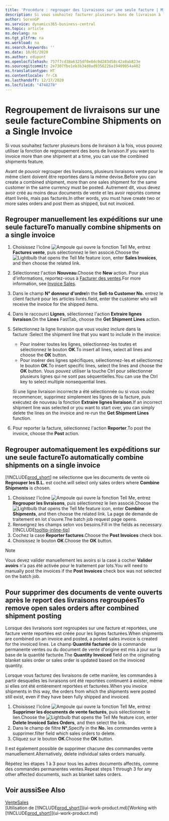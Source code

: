```yaml
---
title: 'Procédure : regrouper des livraisons sur une seule facture | Microsoft Docs'
description: Si vous souhaitez facturer plusieurs bons de livraison à la fois, vous pouvez utiliser la fonction de regroupement des bons de livraison.
author: SorenGP
ms.service: dynamics365-business-central
ms.topic: article
ms.devlang: na
ms.tgt_pltfrm: na
ms.workload: na
ms.search.keywords: ''
ms.date: 10/01/2020
ms.author: edupont
ms.openlocfilehash: 757f7cd38a6325df0e8dc0d283d58c42a8ab823e
ms.sourcegitcommit: 2e7307fbe1eb3b34d0ad9356226a19409054a402
ms.translationtype: HT
ms.contentlocale: fr-CA
ms.lasthandoff: 12/17/2020
ms.locfileid: "4748278"
---
```

# <a name="combine-shipments-on-a-single-invoice"></a><span data-ttu-id="3fbdf-103">Regroupement de livraisons sur une seule facture</span><span class="sxs-lookup"><span data-stu-id="3fbdf-103">Combine Shipments on a Single Invoice</span></span>
<span data-ttu-id="3fbdf-104">Si vous souhaitez facturer plusieurs bons de livraison à la fois, vous pouvez utiliser la fonction de regroupement des bons de livraison.</span><span class="sxs-lookup"><span data-stu-id="3fbdf-104">If you want to invoice more than one shipment at a time, you can use the combined shipments feature.</span></span>  

<span data-ttu-id="3fbdf-105">Avant de pouvoir regrouper des livraisons, plusieurs livraisons vente pour le même client doivent être reportées dans la même devise.</span><span class="sxs-lookup"><span data-stu-id="3fbdf-105">Before you can create a combined shipment, more than one sales shipment for the same customer in the same currency must be posted.</span></span> <span data-ttu-id="3fbdf-106">Autrement dit, vous devez avoir créé au moins deux documents de vente et les avoir reportés comme étant livrés, mais pas facturés.</span><span class="sxs-lookup"><span data-stu-id="3fbdf-106">In other words, you must have create two or more sales orders and post them as shipped, but not invoiced.</span></span> 

## <a name="to-manually-combine-shipments-on-a-single-invoice"></a><span data-ttu-id="3fbdf-107">Regrouper manuellement les expéditions sur une seule facture</span><span class="sxs-lookup"><span data-stu-id="3fbdf-107">To manually combine shipments on a single invoice</span></span>  
1. <span data-ttu-id="3fbdf-108">Choisissez l'icône ![Ampoule qui ouvre la fonction Tell Me](media/ui-search/search_small.png "Dites-moi ce que vous voulez faire"), entrez **Factures vente**, puis sélectionnez le lien associé.</span><span class="sxs-lookup"><span data-stu-id="3fbdf-108">Choose the ![Lightbulb that opens the Tell Me feature](media/ui-search/search_small.png "Tell me what you want to do") icon, enter **Sales Invoices**, and then choose the related link.</span></span>  
2. <span data-ttu-id="3fbdf-109">Sélectionnez l'action **Nouveau**.</span><span class="sxs-lookup"><span data-stu-id="3fbdf-109">Choose the **New** action.</span></span> <span data-ttu-id="3fbdf-110">Pour plus d'informations, reportez-vous à [Facturer des ventes](sales-how-invoice-sales.md).</span><span class="sxs-lookup"><span data-stu-id="3fbdf-110">For more information, see [Invoice Sales](sales-how-invoice-sales.md).</span></span>
3. <span data-ttu-id="3fbdf-111">Dans le champ **N° donneur d'ordre**</span><span class="sxs-lookup"><span data-stu-id="3fbdf-111">In the **Sell-to Customer No.**</span></span> <span data-ttu-id="3fbdf-112">entrez le client facturé pour les articles livrés.</span><span class="sxs-lookup"><span data-stu-id="3fbdf-112">field, enter the customer who will receive the invoice for the shipped items.</span></span>  
4. <span data-ttu-id="3fbdf-113">Dans le raccourci **Lignes**, sélectionnez l'action **Extraire lignes livraison**.</span><span class="sxs-lookup"><span data-stu-id="3fbdf-113">On the **Lines** FastTab, choose the **Get Shipment Lines** action.</span></span>  
5. <span data-ttu-id="3fbdf-114">Sélectionnez la ligne livraison que vous voulez inclure dans la facture :</span><span class="sxs-lookup"><span data-stu-id="3fbdf-114">Select the shipment line that you want to include in the invoice:</span></span>  

    - <span data-ttu-id="3fbdf-115">Pour insérer toutes les lignes, sélectionnez-les toutes et sélectionnez le bouton **OK**.</span><span class="sxs-lookup"><span data-stu-id="3fbdf-115">To insert all lines, select all lines and choose the **OK** button.</span></span>  
    - <span data-ttu-id="3fbdf-116">Pour insérer des lignes spécifiques, sélectionnez-les et sélectionnez le bouton **OK**.</span><span class="sxs-lookup"><span data-stu-id="3fbdf-116">To insert specific lines, select the lines and choose the **OK** button.</span></span> <span data-ttu-id="3fbdf-117">Vous pouvez utiliser la touche Ctrl pour sélectionner plusieurs lignes qui ne sont pas séquentielles.</span><span class="sxs-lookup"><span data-stu-id="3fbdf-117">You can use the Ctrl key to select multiple nonsequential lines.</span></span>  

    <span data-ttu-id="3fbdf-118">Si une ligne livraison incorrecte a été sélectionnée ou si vous voulez recommencer, supprimez simplement les lignes de la facture, puis exécutez de nouveau la fonction **Extraire lignes livraison**.</span><span class="sxs-lookup"><span data-stu-id="3fbdf-118">If an incorrect shipment line was selected or you want to start over, you can simply delete the lines on the invoice and re-run the **Get Shipment Lines** function.</span></span>  
7. <span data-ttu-id="3fbdf-119">Pour reporter la facture, sélectionnez l'action **Reporter**.</span><span class="sxs-lookup"><span data-stu-id="3fbdf-119">To post the invoice, choose the **Post** action.</span></span>  

## <a name="to-automatically-combine-shipments-on-a-single-invoice"></a><span data-ttu-id="3fbdf-120">Regrouper automatiquement les expéditions sur une seule facture</span><span class="sxs-lookup"><span data-stu-id="3fbdf-120">To automatically combine shipments on a single invoice</span></span>  
[!INCLUDE[prod_short](includes/prod_short.md)] <span data-ttu-id="3fbdf-121">ne sélectionne que les documents de vente où **Regrouper les B.L.** est coché.</span><span class="sxs-lookup"><span data-stu-id="3fbdf-121">will select only sales orders where **Combine Shipments** is chosen.</span></span> 

1. <span data-ttu-id="3fbdf-122">Choisissez l'icône ![Ampoule qui ouvre la fonction Tell Me](media/ui-search/search_small.png "Dites-moi ce que vous voulez faire"), entrez **Regrouper les livraisons**, puis sélectionnez le lien associé.</span><span class="sxs-lookup"><span data-stu-id="3fbdf-122">Choose the ![Lightbulb that opens the Tell Me feature](media/ui-search/search_small.png "Tell me what you want to do") icon, enter **Combine Shipments**, and then choose the related link.</span></span> <span data-ttu-id="3fbdf-123">La page de demande de traitement en lot s'ouvre.</span><span class="sxs-lookup"><span data-stu-id="3fbdf-123">The batch job request page opens.</span></span>  
2. <span data-ttu-id="3fbdf-124">Renseignez les champs selon vos besoins.</span><span class="sxs-lookup"><span data-stu-id="3fbdf-124">Fill in the fields as necessary.</span></span> [!INCLUDE[tooltip-inline-tip](includes/tooltip-inline-tip_md.md)]
3. <span data-ttu-id="3fbdf-125">Cochez la case **Reporter factures**.</span><span class="sxs-lookup"><span data-stu-id="3fbdf-125">Choose the **Post Invoices** check box.</span></span>  
4. <span data-ttu-id="3fbdf-126">Choisissez le bouton **OK**.</span><span class="sxs-lookup"><span data-stu-id="3fbdf-126">Choose the **OK** button.</span></span>  

> [!NOTE]  
>  <span data-ttu-id="3fbdf-127">Vous devez valider manuellement les avoirs si la case à cocher **Valider avoirs** n'a pas été activée pour le traitement par lots.</span><span class="sxs-lookup"><span data-stu-id="3fbdf-127">You will need to manually post the invoices if the **Post Invoices** check box was not selected on the batch job.</span></span>  

## <a name="to-remove-open-sales-orders-after-combined-shipment-posting"></a><span data-ttu-id="3fbdf-128">Pour supprimer des documents de vente ouverts après le report des livraisons regroupées</span><span class="sxs-lookup"><span data-stu-id="3fbdf-128">To remove open sales orders after combined shipment posting</span></span> 
<span data-ttu-id="3fbdf-129">Lorsque des livraisons sont regroupées sur une facture et reportées, une facture vente reportées est créée pour les lignes facturées.</span><span class="sxs-lookup"><span data-stu-id="3fbdf-129">When shipments are combined on an invoice and posted, a posted sales invoice is created for the invoiced lines.</span></span> <span data-ttu-id="3fbdf-130">Le champ **Quantité facturée** de la commande permanente ventes ou du document de vente d'origine est mis à jour sur la base de la quantité facturée.</span><span class="sxs-lookup"><span data-stu-id="3fbdf-130">The **Quantity Invoiced** field on the originating blanket sales order or sales order is updated based on the invoiced quantity.</span></span>  

<span data-ttu-id="3fbdf-131">Lorsque vous facturez des livraisons de cette manière, les commandes à partir desquelles les livraisons ont été reportées continuent à exister, même si elles ont été entièrement reportées et facturées.</span><span class="sxs-lookup"><span data-stu-id="3fbdf-131">When you invoice shipments in this way, the orders from which the shipments were posted still exist, even if they have been fully shipped and invoiced.</span></span>   

1. <span data-ttu-id="3fbdf-132">Choisissez l'icône ![Ampoule qui ouvre la fonction Tell Me](media/ui-search/search_small.png "Dites-moi ce que vous voulez faire"), entrez **Supprimer les documents de vente facturés**, puis sélectionnez le lien.</span><span class="sxs-lookup"><span data-stu-id="3fbdf-132">Choose the ![Lightbulb that opens the Tell Me feature](media/ui-search/search_small.png "Tell me what you want to do") icon, enter **Delete Invoiced Sales Orders**, and then select the link.</span></span>  
2. <span data-ttu-id="3fbdf-133">Dans le champ de filtre **N°**,</span><span class="sxs-lookup"><span data-stu-id="3fbdf-133">Specify in the **No.**</span></span> <span data-ttu-id="3fbdf-134">les commandes vente à supprimer.</span><span class="sxs-lookup"><span data-stu-id="3fbdf-134">filter field which sales orders to delete.</span></span>  
3. <span data-ttu-id="3fbdf-135">Cliquez sur le bouton **OK**.</span><span class="sxs-lookup"><span data-stu-id="3fbdf-135">Choose the **OK** button.</span></span>  

<span data-ttu-id="3fbdf-136">Il est également possible de supprimer chacune des commandes vente manuellement.</span><span class="sxs-lookup"><span data-stu-id="3fbdf-136">Alternatively, delete individual sales orders manually.</span></span>  

<span data-ttu-id="3fbdf-137">Répétez les étapes 1 à 3 pour tous les autres documents affectés, comme des commandes permanentes ventes.</span><span class="sxs-lookup"><span data-stu-id="3fbdf-137">Repeat steps 1 through 3 for any other affected documents, such as blanket sales orders.</span></span>

## <a name="see-also"></a><span data-ttu-id="3fbdf-138">Voir aussi</span><span class="sxs-lookup"><span data-stu-id="3fbdf-138">See Also</span></span>  
[<span data-ttu-id="3fbdf-139">Vente</span><span class="sxs-lookup"><span data-stu-id="3fbdf-139">Sales</span></span>](sales-manage-sales.md)  
<span data-ttu-id="3fbdf-140">[Utilisation de [!INCLUDE[prod_short](includes/prod_short.md)]](ui-work-product.md)</span><span class="sxs-lookup"><span data-stu-id="3fbdf-140">[Working with [!INCLUDE[prod_short](includes/prod_short.md)]](ui-work-product.md)</span></span>
